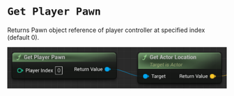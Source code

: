 # `Get Player Pawn`

Returns Pawn object reference of player controller at specified index (default 0).

![Get Player Pawn](/assets/Blueprint/blueprint-get-player-pawn.png)
